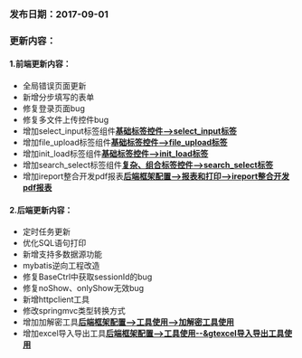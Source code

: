 ### 发布日期：2017-09-01

### 更新内容：

#### 1.前端更新内容：

* 全局错误页面更新
* 新增分步填写的表单
* 修复登录页面bug
* 修复多文件上传控件bug
* 增加select\_input标签组件[**基础标签控件--&gt;select\_input标签**](/ji-ben-biao-dan-kong-jian/selectinput-biao-qian-3010-1-2.md)
* 增加file\_upload标签组件[**基础标签控件--&gt;file\_upload标签**](/ji-ben-biao-dan-kong-jian/fileupload-biao-qian-3010-1-2.md)
* 增加init\_load标签组件[**基础标签控件--&gt;init\_load标签**](/ji-ben-biao-dan-kong-jian/initload-biao-qian-3010-1-2.md)
* 增加search\_select标签组件[**复杂、组合标签控件--&gt;search\_select标签**](/ji-ben-biao-dan-kong-jian/searchselect-biao-qian.md)
* 增加ireport整合开发pdf报表[**后端框架配置--&gt;报表和打印--&gt;ireport整合开发pdf报表**](/kuang-jia-she-zhi/bao-biao-he-da-yin/ireportzheng-he-kai-fa-pdf-bao-biao/ireportshi-yong-shuo-ming.md)

#### 2.后端更新内容：

* 定时任务更新
* 优化SQL语句打印
* 新增支持多数据源功能
* mybatis逆向工程改造
* 修复BaseCtrl中获取sessionId的bug
* 修复noShow、onlyShow无效bug
* 新增httpclient工具
* 修改springmvc类型转换方式
* 增加加解密工具[**后端框架配置--&gt;工具使用--&gt;加解密工具使用**](/kuang-jia-she-zhi/jia-jie-mi-gong-ju-shi-yong-3010-1-2.md)
* 增加excel导入导出工具[**后端框架配置--&gt;工具使用--&gtexcel导入导出工具使用**](/kuang-jia-she-zhi/exceldao-ru-dao-chu-gong-ju-shi-yong-3010-1-2.md)



